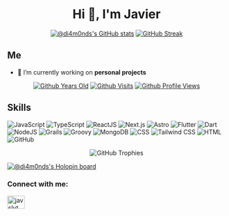 <h1 align="center">Hi 👋, I'm Javier</h1>

<div align="center">
  
  [![@di4m0nds's GitHub stats](https://github-readme-stats.vercel.app/api?username=di4m0nds&count_private=true&show_icons=true&theme=radical)](https://github.com/di4m0nds/github-readme-stats)
  [![GitHub Streak](https://github-readme-streak-stats.herokuapp.com/?user=di4m0nds&theme=radical)](https://git.io/streak-stats)
  
</div>


<div align="start" markdown="1">
  
  ## Me
  
  - 🔭 I’m currently working on **personal projects**

<div align="center" markdown="1">
  
  [![Github Years Old](https://badges.pufler.dev/years/di4m0nds?style=flat-square&logo=github&logoWidth=20&logoColor=white&labelColor=555555&color=blue&label=Years%20Old%20%20.&cacheSeconds=4600)](https://github.com/di4m0nds)
  [![Github Visits](https://badges.pufler.dev/visits/di4m0nds/di4m0nds?style=flat-square&logo=github&logoWidth=20&logoColor=white&labelColor=555555&color=blue&label=Visitors%20%20%20%20.&cacheSeconds=30)](https://github.com/di4m0nds)
  [![Github Profile Views](https://komarev.com/ghpvc/?username=di4m0nds&label=Profile%20views&color=blue&style=flat-square) ](https://github.com/di4m0nds)

</div>
  
  ## Skills
    
  ![JavaScript](https://img.shields.io/badge/Javascript-000000?logo=javascript)
  ![TypeScript](https://img.shields.io/badge/-TypeScript-007ACC?logo=typescript&logoColor=white)
  ![ReactJS](https://img.shields.io/badge/-ReactJS-61DAFB?logo=react&logoColor=white)
  ![Next.js](https://img.shields.io/badge/-Next.js-000000?logo=next.js&logoColor=white)
  ![Astro](https://img.shields.io/badge/-Astro-005577?logo=astro&logoColor=white) 
  ![Flutter](https://img.shields.io/badge/-Flutter-02569B?logo=flutter&logoColor=white)
  ![Dart](https://img.shields.io/badge/-Dart-0175C2?logo=dart&logoColor=white)
  ![NodeJS](https://img.shields.io/badge/-NodeJS-339933?logo=node.js&logoColor=white) 
  ![Grails](https://img.shields.io/badge/-Grails-3E434A?logo=grails&logoColor=white)
  ![Groovy](https://img.shields.io/badge/-Groovy-4298B8?logo=apache-groovy&logoColor=white)
  ![MongoDB](https://img.shields.io/badge/-MongoDB-47A248?logo=mongodb&logoColor=white)
  ![CSS](https://img.shields.io/badge/-CSS-1572B6?logo=css3&logoColor=white)
  ![Tailwind CSS](https://img.shields.io/badge/-Tailwind_CSS-38B2AC?logo=tailwind-css&logoColor=white) 
  ![HTML](https://img.shields.io/badge/-HTML-E34F26?logo=html5&logoColor=white)
  ![GitHub](https://img.shields.io/badge/-GitHub-181717?logo=github&logoColor=white)

</div>

<div align="center" markdown="1">
  
  ![GitHub Trophies](https://github-profile-trophy.vercel.app/?username=di4m0nds&theme=dracula&column=4&margin-w=15&margin-h=10&no-bg=false&no-frame=false)    
  <!-- ![Most used Langs](https://github-readme-stats.vercel.app/api/top-langs/?username=di4m0nds&theme=dracula&layout=compact&count_private=true&langs_count=10&card_width=446&icon_color=2ca5e0&hide_border=false&border_color=2ca5e0&disable_animations=false&locale=en) -->  

</div>

[![@di4m0nds's Holopin board](https://holopin.io/api/user/board?user=di4m0nds)](https://holopin.io/@di4m0nds)

<h3 align="left">Connect with me:</h3>
<p align="left">
<a href="https://twitter.com/javslvt" target="blank"><img align="center" src="https://raw.githubusercontent.com/rahuldkjain/github-profile-readme-generator/master/src/images/icons/Social/twitter.svg" alt="javslvt" height="30" width="40" /></a>
</p>
